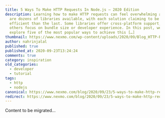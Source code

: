 ```yaml
---
title: 5 Ways To Make HTTP Requests In Node.js – 2020 Edition
description: Learning how to make HTTP requests can feel overwhelming as there
  are dozens of libraries available, with each solution claiming to be more
  efficient than the last. Some libraries offer cross-platform support, while
  others focus on bundle size or developer experience. In this post, we’ll
  explore five of the most popular ways to achieve this […]
thumbnail: https://www.nexmo.com/wp-content/uploads/2020/09/Blog_HTTP-Request_Node-js_1200x600.png
author: nahrinjalal
published: true
published_at: 2020-09-23T13:24:24
comments: true
category: inspiration
old_categories:
  - developer
  - tutorial
tags:
  - http
  - nodejs
canonical: https://www.nexmo.com/blog/2020/09/23/5-ways-to-make-http-requests-in-node-js-2020-edition
redirect: https://www.nexmo.com/blog/2020/09/23/5-ways-to-make-http-requests-in-node-js-2020-edition
---
```

Content to be migrated...